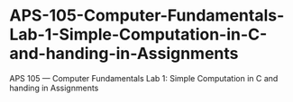 # APS-105-Computer-Fundamentals-Lab-1-Simple-Computation-in-C-and-handing-in-Assignments
APS 105 — Computer Fundamentals Lab 1: Simple Computation in C and handing in Assignments
